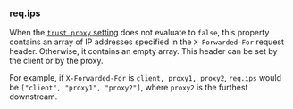 <h3 id='req.ips'>req.ips<span class="avaibility"></span> <span class="deprecated"></span></h3>

When the [`trust proxy` setting](/4x/api.html#trust.proxy.options.table) does not evaluate to `false`,
this property contains an array of IP addresses
specified in the `X-Forwarded-For` request header. Otherwise, it contains an
empty array. This header can be set by the client or by the proxy.

For example, if `X-Forwarded-For` is `client, proxy1, proxy2`, `req.ips` would be
`["client", "proxy1", "proxy2"]`, where `proxy2` is the furthest downstream.
